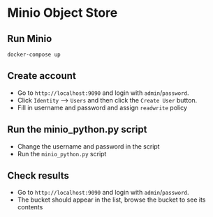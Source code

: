 # Minio Object Store

## Run Minio

```script
docker-compose up
```

## Create account

- Go to ```http://localhost:9090``` and login with ```admin```/```password```.
- Click ```Identity``` --> ```Users``` and then click the ```Create User``` button.
- Fill in username and password and assign ```readwrite``` policy

## Run the minio_python.py script

- Change the username and password in the script
- Run the ```minio_python.py``` script

## Check results

- Go to ```http://localhost:9090``` and login with ```admin```/```password```.
- The bucket should appear in the list, browse the bucket to see its contents